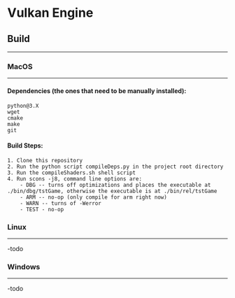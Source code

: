 # Vulkan Engine
## Build
___
### MacOS
___
#### Dependencies (the ones that need to be manually installed):
    python@3.X
    wget
    cmake
    make
    git
#### Build Steps:
    1. Clone this repository
    2. Run the python script compileDeps.py in the project root directory
    3. Run the compileShaders.sh shell script
    4. Run scons -j8, command line options are:
        - DBG -- turns off optimizations and places the executable at ./bin/dbg/tstGame, otherwise the executable is at ./bin/rel/tstGame
        - ARM -- no-op (only compile for arm right now)
        - WARN -- turns of -Werror
        - TEST - no-op
### Linux
___
-todo
### Windows
___
-todo